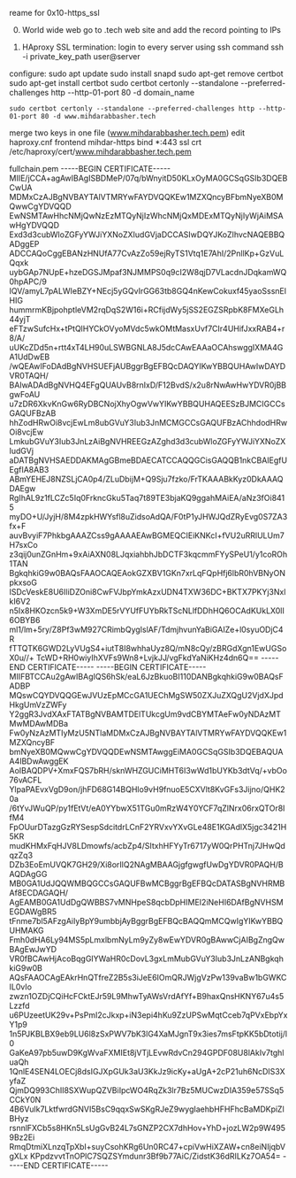 reame for 0x10-https_ssl

0. World wide web
go to .tech web site and add the record pointing to IPs

1. HAproxy SSL termination:
login to every server using ssh command
ssh -i private_key_path user@server

configure:
	sudo apt update
	sudo install snapd
	sudo apt-get remove certbot
	sudo apt-get install certbot
	sudo certbot certonly --standalone --preferred-challenges http --http-01-port 80 -d domain_name
	
	sudo certbot certonly --standalone --preferred-challenges http --http-01-port 80 -d www.mihdarabbasher.tech
	
merge two keys in one file (www.mihdarabbasher.tech.pem) 
edit haproxy.cnf
frontend mihdar-https
    bind *:443 ssl crt /etc/haproxy/cert/www.mihdarabbasher.tech.pem
	
fullchain.pem
-----BEGIN CERTIFICATE-----
MIIE/jCCA+agAwIBAgISBDMeP/07q/bWnyitD50KLxOyMA0GCSqGSIb3DQEBCwUA
MDMxCzAJBgNVBAYTAlVTMRYwFAYDVQQKEw1MZXQncyBFbmNyeXB0MQwwCgYDVQQD
EwNSMTAwHhcNMjQwNzEzMTQyNjIzWhcNMjQxMDExMTQyNjIyWjAiMSAwHgYDVQQD
Exd3d3cubWloZGFyYWJiYXNoZXIudGVjaDCCASIwDQYJKoZIhvcNAQEBBQADggEP
ADCCAQoCggEBANzHNUfA77CvAzZo59ejRyTS1Vtq1E7AhI/2PnllKp+GzVuLQqxk
uybGAp7NUpE+hzeDGSJMpaf3NJMMPS0q9cI2W8qjD7VLacdnJDqkamWQ0hpAPC/9
IQV/amyL7pALWIeBZY+NEcj5yGQvIrGG63tb8GQ4nKewCokuxf45yaoSssnElHIG
hummrmKBjpohptleVM2rqDqS2W16i+RCfijdWy5jSS2EGZSRpbK8FMXeGLh44yjT
eFTzwSufcHx+tPtQlHYCkOVyoMVdc5wkOMtMasxUvf7CIr4UHifJxxRAB4+r8/A/
uUKcZDd5n+rtt4xT4LH90uLSWBGNLA8J5dcCAwEAAaOCAhswggIXMA4GA1UdDwEB
/wQEAwIFoDAdBgNVHSUEFjAUBggrBgEFBQcDAQYIKwYBBQUHAwIwDAYDVR0TAQH/
BAIwADAdBgNVHQ4EFgQUAUvB8rnIxD/F12BvdS/x2u8rNwAwHwYDVR0jBBgwFoAU
u7zDR6XkvKnGw6RyDBCNojXhyOgwVwYIKwYBBQUHAQEESzBJMCIGCCsGAQUFBzAB
hhZodHRwOi8vcjEwLm8ubGVuY3Iub3JnMCMGCCsGAQUFBzAChhdodHRwOi8vcjEw
LmkubGVuY3Iub3JnLzAiBgNVHREEGzAZghd3d3cubWloZGFyYWJiYXNoZXIudGVj
aDATBgNVHSAEDDAKMAgGBmeBDAECATCCAQQGCisGAQQB1nkCBAIEgfUEgfIA8AB3
ABmYEHEJ8NZSLjCA0p4/ZLuDbijM+Q9Sju7fzko/FrTKAAABkKyz0DkAAAQDAEgw
RgIhAL9z1fLCZc5Iq0FrkncGku5Taq7t89TE3bjaKQ9ggahMAiEA/aNz3fOi8415
myDO+U/JyjH/8M4zpkHWYsfl8uZidsoAdQA/F0tP1yJHWJQdZRyEvg0S7ZA3fx+F
auvBvyiF7PhkbgAAAZCss9gAAAAEAwBGMEQCIEiKNKcI+fVU2uRRlULUm7H7sxCo
z3qij0unZGnHm+9xAiAXN08LJqxiahbhJbDCTF3kqcmmFYySPeU1/y1coROh1TAN
BgkqhkiG9w0BAQsFAAOCAQEAokGZXBV1GKn7xrLqFQpHfj6lbR0hVBNyONpkxsoG
ISDcVeskE8U6IliDZOni8CwFVJbpYmkAzxUDN4TXW36DC+BKTX7PKYj3NxlkI6V2
n5Ix8HKOzcn5k9+W3XmDE5rVYUfFUYbRkTScNLlfDDhHQ6OCAdKUkLX0lI6OBYB6
ml1/lm+5ry/Z8Pf3wM927CRimbQygIslAF/TdmjhvunYaBiGAIZe+l0syuODjC4R
fTTQTK6GWD2LyVUgS4+iutT8I8whhaUyz8Q/mN8cQy/zBRGdXgn1EwUGSoX0u//+
TcWD+RH0wiyIhXVFs9Wn8+LvjkJJ/vgFkdYaNiKHz4dn6Q==
-----END CERTIFICATE-----
-----BEGIN CERTIFICATE-----
MIIFBTCCAu2gAwIBAgIQS6hSk/eaL6JzBkuoBI110DANBgkqhkiG9w0BAQsFADBP
MQswCQYDVQQGEwJVUzEpMCcGA1UEChMgSW50ZXJuZXQgU2VjdXJpdHkgUmVzZWFy
Y2ggR3JvdXAxFTATBgNVBAMTDElTUkcgUm9vdCBYMTAeFw0yNDAzMTMwMDAwMDBa
Fw0yNzAzMTIyMzU5NTlaMDMxCzAJBgNVBAYTAlVTMRYwFAYDVQQKEw1MZXQncyBF
bmNyeXB0MQwwCgYDVQQDEwNSMTAwggEiMA0GCSqGSIb3DQEBAQUAA4IBDwAwggEK
AoIBAQDPV+XmxFQS7bRH/sknWHZGUCiMHT6I3wWd1bUYKb3dtVq/+vbOo76vACFL
YlpaPAEvxVgD9on/jhFD68G14BQHlo9vH9fnuoE5CXVlt8KvGFs3Jijno/QHK20a
/6tYvJWuQP/py1fEtVt/eA0YYbwX51TGu0mRzW4Y0YCF7qZlNrx06rxQTOr8IfM4
FpOUurDTazgGzRYSespSdcitdrLCnF2YRVxvYXvGLe48E1KGAdlX5jgc3421H5KR
mudKHMxFqHJV8LDmowfs/acbZp4/SItxhHFYyTr6717yW0QrPHTnj7JHwQdqzZq3
DZb3EoEmUVQK7GH29/Xi8orIlQ2NAgMBAAGjgfgwgfUwDgYDVR0PAQH/BAQDAgGG
MB0GA1UdJQQWMBQGCCsGAQUFBwMCBggrBgEFBQcDATASBgNVHRMBAf8ECDAGAQH/
AgEAMB0GA1UdDgQWBBS7vMNHpeS8qcbDpHIMEI2iNeHI6DAfBgNVHSMEGDAWgBR5
tFnme7bl5AFzgAiIyBpY9umbbjAyBggrBgEFBQcBAQQmMCQwIgYIKwYBBQUHMAKG
Fmh0dHA6Ly94MS5pLmxlbmNyLm9yZy8wEwYDVR0gBAwwCjAIBgZngQwBAgEwJwYD
VR0fBCAwHjAcoBqgGIYWaHR0cDovL3gxLmMubGVuY3Iub3JnLzANBgkqhkiG9w0B
AQsFAAOCAgEAkrHnQTfreZ2B5s3iJeE6IOmQRJWjgVzPw139vaBw1bGWKCIL0vIo
zwzn1OZDjCQiHcFCktEJr59L9MhwTyAWsVrdAfYf+B9haxQnsHKNY67u4s5Lzzfd
u6PUzeetUK29v+PsPmI2cJkxp+iN3epi4hKu9ZzUPSwMqtCceb7qPVxEbpYxY1p9
1n5PJKBLBX9eb9LU6l8zSxPWV7bK3lG4XaMJgnT9x3ies7msFtpKK5bDtotij/l0
GaKeA97pb5uwD9KgWvaFXMIEt8jVTjLEvwRdvCn294GPDF08U8lAkIv7tghluaQh
1QnlE4SEN4LOECj8dsIGJXpGUk3aU3KkJz9icKy+aUgA+2cP21uh6NcDIS3XyfaZ
QjmDQ993ChII8SXWupQZVBiIpcWO4RqZk3lr7Bz5MUCwzDIA359e57SSq5CCkY0N
4B6Vulk7LktfwrdGNVI5BsC9qqxSwSKgRJeZ9wygIaehbHFHFhcBaMDKpiZlBHyz
rsnnlFXCb5s8HKn5LsUgGvB24L7sGNZP2CX7dhHov+YhD+jozLW2p9W4959Bz2Ei
RmqDtmiXLnzqTpXbI+suyCsohKRg6Un0RC47+cpiVwHiXZAW+cn8eiNIjqbVgXLx
KPpdzvvtTnOPlC7SQZSYmdunr3Bf9b77AiC/ZidstK36dRILKz7OA54=
-----END CERTIFICATE-----

